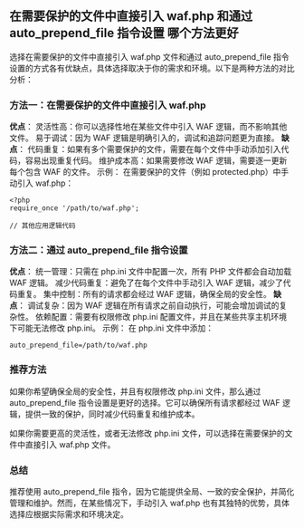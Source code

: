 ## 在需要保护的文件中直接引入 waf.php 和通过 auto_prepend_file 指令设置 哪个方法更好

选择在需要保护的文件中直接引入 waf.php 文件和通过 auto_prepend_file 指令设置的方式各有优缺点，具体选择取决于你的需求和环境。以下是两种方法的对比分析：

### 方法一：在需要保护的文件中直接引入 waf.php
**优点**：
灵活性高：你可以选择性地在某些文件中引入 WAF 逻辑，而不影响其他文件。
易于调试：因为 WAF 逻辑是明确引入的，调试和追踪问题更为直接。
**缺点**：
代码重复：如果有多个需要保护的文件，需要在每个文件中手动添加引入代码，容易出现重复代码。
维护成本高：如果需要修改 WAF 逻辑，需要逐一更新每个包含 WAF 的文件。
示例：
在需要保护的文件（例如 protected.php）中手动引入 waf.php：

```
<?php
require_once '/path/to/waf.php';

// 其他应用逻辑代码

```

### 方法二：通过 auto_prepend_file 指令设置
**优点**：
统一管理：只需在 php.ini 文件中配置一次，所有 PHP 文件都会自动加载 WAF 逻辑。
减少代码重复：避免了在每个文件中手动引入 WAF 逻辑，减少了代码重复。
集中控制：所有的请求都会经过 WAF 逻辑，确保全局的安全性。
**缺点**：
调试复杂：因为 WAF 逻辑在所有请求之前自动执行，可能会增加调试的复杂性。
依赖配置：需要有权限修改 php.ini 配置文件，并且在某些共享主机环境下可能无法修改 php.ini。
示例：
在 php.ini 文件中添加：
```
auto_prepend_file=/path/to/waf.php
```

### 推荐方法
如果你希望确保全局的安全性，并且有权限修改 php.ini 文件，那么通过 auto_prepend_file 指令设置是更好的选择。它可以确保所有请求都经过 WAF 逻辑，提供一致的保护，同时减少代码重复和维护成本。

如果你需要更高的灵活性，或者无法修改 php.ini 文件，可以选择在需要保护的文件中直接引入 waf.php 文件。

### 总结
推荐使用 auto_prepend_file 指令，因为它能提供全局、一致的安全保护，并简化管理和维护。然而，在某些情况下，手动引入 waf.php 也有其独特的优势，具体选择应根据实际需求和环境决定。